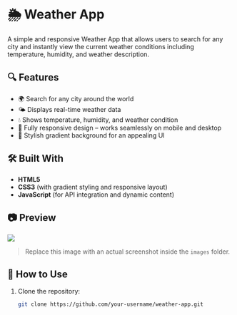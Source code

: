 # 🌦️ Weather App

A simple and responsive Weather App that allows users to search for any city and instantly view the current weather conditions including temperature, humidity, and weather description.

## 🔍 Features

- 🌍 Search for any city around the world  
- 🌤️ Displays real-time weather data  
- 💧 Shows temperature, humidity, and weather condition  
- 📱 Fully responsive design – works seamlessly on mobile and desktop  
- 🎨 Stylish gradient background for an appealing UI

## 🛠️ Built With

- **HTML5**  
- **CSS3** (with gradient styling and responsive layout)  
- **JavaScript** (for API integration and dynamic content)

## 📷 Preview

<img src="assets/weathergif.gif">

> Replace this image with an actual screenshot inside the `images` folder.

## 🚀 How to Use

1. Clone the repository:
   ```bash
   git clone https://github.com/your-username/weather-app.git
